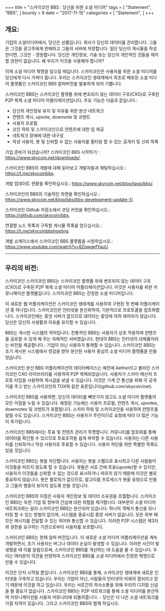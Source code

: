 +++
title = "스카이코인 BBS : 당신을 위한 소셜 미디어"
tags = [
    "Statement",
    "BBS",
]
bounty = 8
date = "2017-11-15"
categories = [
    "Statement",
]
+++

## 개요:

기업의 소셜미디어에서, 당신은 상품입니다. 회사가 당신의 데이터를 관리합니다. 그들은 그것을 광고주에게 판매하고 그들의 서버에 저장합니다. 일단 당신이 게시물을 작성한다면, 그것은 - 영원합니다. 당신은 개인정보, 기술 또는 당신의 개인적인 것들을 제어할 권한이 없습니다. 왜 우리가 이것을 사용해야 합니까?

이제 소셜 미디어 혁명을 일으킬 때입니다. 스카이코인은 사용자를 위한 소셜 미디어를 당신에게 다시 가져다 줍니다. 우리는 스카이코인 생태계에서 최초로 배포된 소셜 미디어 플랫폼인 스카이코인 BBS 알파버전을 발표하게 되어 기쁩니다.

스카이코인 BBS는 스카이코인 플랫폼 위에 변조되지 않는 데이터 구조(CXO)로 구축된 P2P 복제 소셜 미디어 어플리케이션입니다. 주요 기능은 다음과 같습니다.:

-	당신의 개인정보 유지 및 자유를 위한 분산 네트워크
-	컨텐츠 게시, upvote, downvote 및 코멘트
-	사용자 프로필
-	코인 하워 및 스카이코인으로 컨텐츠에 대한 팁 제공
-	네트워크 장애에 대한 내구성
-	악성 사용자, 봇 및 신뢰할 수 없는 사용자를 필터링 할 수 있는 공개키 및 신뢰 목록

가입 준비가 되셨습니까? 스카이코인 BBS 시작하기 : https://www.skycoin.net/downloads/.

스카이코인 BBS의 개발에 대해 읽어보고 개발자들과 채팅하십시오.: https://t.me/skycoinbbs.

개발 업데이트 현황을 확인하십시오.: https://www.skycoin.net/blog/tags/bbs/.

스카이코인의 BBS의 기술적인 측면을 확인하십시오.: https://www.skycoin.net/blog/bbs/bbs-development-update-1/.

스카이코인 Github 저장소에서 코딩 커밋을 확인하십시오.: https://github.com/skycoin/bbs.

연결할 노드 목록과 구독할 게시물 목록을 얻으십시오.: https://t.me/skycoinbbshosting.

개발 쇼케이스에서 스카이코인 BBS 플랫폼을 시청하십시오.: https://www.youtube.com/watch?v=6ZqwgefYauU.

---

## 우리의 비전:
스카이코인 스카이코인 BBS는 스카이코인 플랫폼 위에 변조되지 않는 데이터 구조(CXO)로 구축된 P2P 복제 소셜 미디어 어플리케이션입니다. 이것은 사용자를 위한 커뮤니케이션 플랫폼입니다. 스카이코인 BBS는 진정한 소셜 미디어입니다.

이 새로운 웹 어플리케이션은 스카이코인 생태계를 사용하여 구현된 첫 번째 어플리케이션 중 하나입니다. 스카이코인은 인터넷을 분산화하여, 기본적으로 프로토콜을 암호화합니다. 스카이코인에는 중앙 서버가 없으므로 데이터는 중앙에 의하 제어되지 않습니다. 당신은 당신의 사생활과 자유를 유지할 수 있습니다.

BBS는 게시판 시스템의 약어입니다. 전통적인 BBS는 사용자가 상호 작용하며 컨텐츠를 공유할 수 있게 해 주는 자체적인 서버였습니다. 현대의 BBS는 인터넷의 대체품이라는 비전을 제공합니다.: 기업이 아닌 사용자가 통제할 수 있습니다. 스카이코인 BBS는 초기 게시판 시스템에서 영감을 받아 분산된 사용자 중심의 소셜 미디어 플랫폼을 만들었습니다.

스카이코인 분산 BBS 어플리케이션의 데이터베이스는 예전에 Aether라고 불리던 스카이코인 CXO 라이브러리를 사용하여 P2P 복제되었습니다. 사용자가 스카이 메신저 프로토 타입을 사용하여 게시글을 보낼 수 있습니다. 이것은 기계 간 통신을 위해 각 공개키를 주고 받는 스카이코인의 TOX와 같은 표준입니다(github.com/skycoin/net).

스카이코인 BBS를 사용하면, 당신의 데이터를 빼앗기지 않고도 소셜 미디어 플랫폼의 모든 이점을 누릴 수 있습니다. 예정된 기능에는 사용자 프로필, 컨텐츠 게시, upvotes, downvotes 및 코멘트가 포함됩니다. 스카이 하워 및 스카이코인을 사용하여 컨텐츠를 알릴 수도 있습니다. 스카이코인 BBS는 사용자가 주인이므로 요청에 따라 더 많은 기능이 추가됩니다.

스카이코인 BBS에서는 투표 및 컨텐츠 관리가 투명합니다. 커뮤니티를 암호화를 통해 데이터를 확인할 수 있으므로 투표조작을 쉽게 파악할 수 있습니다. 사용자는 다른 사용자를 신뢰하거나 악성 사용자로 투표할 수 있습니다. 사용자 차단을 위한 특별한 목록도 있을 것입니다.

스카이코인 BBS는 봇을 차단합니다. 사용자는 봇을 스팸으로 표시하고 다른 사람들이 이것들을 따르지 않도록 할 수 있습니다. 봇들은 서로 간에 투표(upvote)할 수 있지만, 사용자가 이것들을 신뢰할 수 없는 것으로 표시하거나 따르지 않기 때문에 이것은 별로 중요하지 않습니다. 봇은 팔로워가 없으므로, 알고리즘 프로세스가 봇을 유령으로 만들고 그들의 행동이 보이지 않도록 만들 것입니다.

스카이코인 BBS의 이점은 사용자 개인정보 및 데이터 소유권을 초월합니다. 스카이코인 BBS는 또한 기업 및 정부의 간섭에 대한 위험을 제거합니다. 대부분의 소셜 미디어 네트워크와는 달리 스카이코인 BBS는 분산되어 있습니다. 하나의 객체가 통신을 모니터링 할 수 있는 방법이 없으며, 시스템을 종료시킬 중앙 서버가 없습니다. 모든 외부 패킷은 메시지를 전달할 수 있는 피어와 통신할 수 있습니다. 이러한 P2P 시스템은 제3자와 권한을 요구하는 기관으로부터 사용자를 보호합니다.

스카이코인 BBS는 현재 알파 버전입니다. 이 새로운 소셜 미디어 어플리케이션을 계속 개발하면서, 초기 사용자는 버그나 데이터 손실이 발생할 수 있습니다. 이러한 사건이 발생했을 때 이를 알림으로써, 스카이코인 BBS를 개선하는 데 도움을 줄 수 있습니다. 우리는 여러분의 의견을 반영하여 스카이코인 BBS를 소셜 미디어에서 진정한 혁명으로 만들 수 있습니다.

이것은 단지 시작일 뿐입니다. 스카이코인 BBS를 통해, 스카이코인 생태계에 새로운 인터넷을 구축하고 있습니다. 우리는 기업이 아닌, 사람들이 인터넷의 미래의 열쇠라고 믿기 때문에 이것을 하고 있습니다. 우리는 서로간의 의사소통을 위해 우리의 디지털 신념을 팔 필요가 없습니다. 스카이코인 BBS는 P2P 네트워크를 통해 소셜 미디어를 분산하여 커뮤니케이션을 사용자 커뮤니티에 되돌려줍니다. - 당신은 더 나은 소셜 네트워크를 가질 자격이 있습니다. 그리고 스카이코인 BBS와 함께 하십시오.

